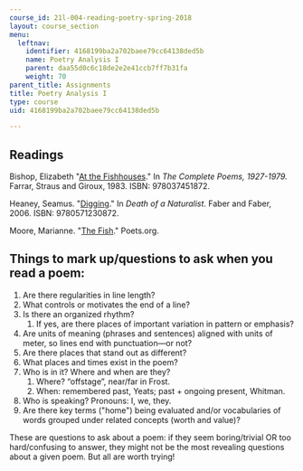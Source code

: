 ```yaml
---
course_id: 21l-004-reading-poetry-spring-2018
layout: course_section
menu:
  leftnav:
    identifier: 4168199ba2a702baee79cc64138ded5b
    name: Poetry Analysis I
    parent: daa55d0c6c18de2e2e41ccb7ff7b31fa
    weight: 70
parent_title: Assignments
title: Poetry Analysis I
type: course
uid: 4168199ba2a702baee79cc64138ded5b

---
```


Readings
--------

Bishop, Elizabeth "[At the Fishhouses](https://www.poetryfoundation.org/poems/52192/at-the-fishhouses)." In _The Complete Poems, 1927-1979._ Farrar, Straus and Giroux, 1983. ISBN: 978037451872.

Heaney, Seamus. "[Digging](https://www.poetryfoundation.org/poems/47555/digging)." In _Death of a Naturalist_. Faber and Faber, 2006. ISBN: 9780571230872.

Moore, Marianne. "[The Fish](http://www.poets.org/poetsorg/poem/fish-1)." Poets.org.

Things to mark up/questions to ask when you read a poem:
--------------------------------------------------------

1.  Are there regularities in line length?
2.  What controls or motivates the end of a line?
3.  Is there an organized rhythm?
    1.  If yes, are there places of important variation in pattern or emphasis?
4.  Are units of meaning (phrases and sentences) aligned with units of meter, so lines end with punctuation—or not?
5.  Are there places that stand out as different?
6.  What places and times exist in the poem?
7.  Who is in it? Where and when are they?
    1.  Where? “offstage”, near/far in Frost.
    2.  When: remembered past, Yeats; past + ongoing present, Whitman.
8.  Who is speaking? Pronouns: I, we, they.
9.  Are there key terms ("home") being evaluated and/or vocabularies of words grouped under related concepts (worth and value)?

These are questions to ask about a poem: if they seem boring/trivial OR too hard/confusing to answer, they might not be the most revealing questions about a given poem. But all are worth trying!